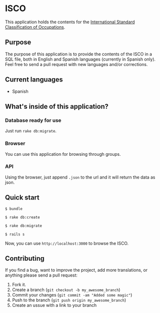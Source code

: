 # ISCO

This application holds the contents for the [International Standard Classification of Occupations](http://www.ilo.org/public/english/bureau/stat/isco/index.htm).

## Purpose

The purpose of this application is to provide the contents of the ISCO in a SQL file, both in English and Spanish languages (currently in Spanish only). Feel free to send a pull request with new languages and/or corrections.

## Current languages

* Spanish

## What's inside of this application?

### Database ready for use

Just run `rake db:migrate`.

### Browser

You can use this application for browsing through groups.

### API

Using the browser, just append `.json` to the url and it will return the data as json.

## Quick start

```
$ bundle
```

```
$ rake db:create
```

```
$ rake db:migrate
```

```
$ rails s
```

Now, you can use `http://localhost:3000` to browse the ISCO.

## Contributing

If you find a bug, want to improve the project, add more translations, or anything please send a pull request:

1. Fork it.
2. Create a branch (`git checkout -b my_awesome_branch`)
3. Commit your changes (`git commit -am "Added some magic"`)
4. Push to the branch (`git push origin my_awesome_branch`)
5. Create an ussue with a link to your branch
